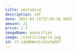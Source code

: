 ```yaml
---
title: adsfadssd
description: sdf
date: 2023-03-11T15:05:59.565Z
amount: 21
price: 2.1
imageName: masdrifjao
image: /static/img/l4.jpg
id: JJ-idpN6WxdjcX2ofpkK7
---
```

